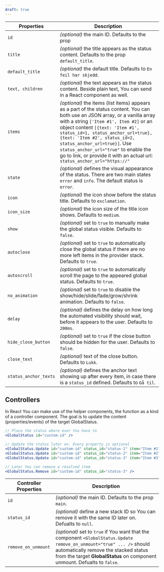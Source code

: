 ```yaml
---
draft: true
---
```


| Properties            | Description                                                                                                                                                                                                                                                                                                                                                                                                                             |
| --------------------- | --------------------------------------------------------------------------------------------------------------------------------------------------------------------------------------------------------------------------------------------------------------------------------------------------------------------------------------------------------------------------------------------------------------------------------------- |
| `id`                  | _(optional)_ the main ID. Defaults to the prop                                                                                                                                                                                                                                                                                                                                                                                          |
| `title`               | _(optional)_ the title appears as the status content. Defaults to the prop `default_title`.                                                                                                                                                                                                                                                                                                                                             |
| `default_title`       | _(optional)_ the default title. Defaults to `En feil har skjedd`.                                                                                                                                                                                                                                                                                                                                                                       |
| `text, children`      | _(optional)_ the text appears as the status content. Beside plain text, You can send in a React component as well.                                                                                                                                                                                                                                                                                                                      |
| `items`               | _(optional)_ the items (list items) appears as a part of the status content. You can both use an JSON array, or a vanilla array with a string `['Item #1', Item #2]` or an object content `[{text: 'Item #1', status_id=1, status_anchor_url=true}, {text: 'Item #2', status_id=2, status_anchor_url=true}]`. Use `status_anchor_url="true"` to enable the go to link, or provide it with an actual url: `status_anchor_url="https://"` |
| `state`               | _(optional)_ defines the visual appearance of the status. There are two main states `error` and `info`. The default status is `error`.                                                                                                                                                                                                                                                                                                  |
| `icon`                | _(optional)_ the icon show before the status title. Defaults to `exclamation`.                                                                                                                                                                                                                                                                                                                                                          |
| `icon_size`           | _(optional)_ the icon size of the title icon shows. Defaults to `medium`.                                                                                                                                                                                                                                                                                                                                                               |
| `show`                | _(optional)_ set to `true` to manually make the global status visible. Defaults to `false`.                                                                                                                                                                                                                                                                                                                                             |
| `autoclose`           | _(optional)_ set to `true` to automatically close the global status if there are no more left items in the provider stack. Defaults to `true`.                                                                                                                                                                                                                                                                                          |
| `autoscroll`          | _(optional)_ set to `true` to automatically scroll the page to the appeared global status. Defaults to `true`.                                                                                                                                                                                                                                                                                                                          |
| `no_animation`        | _(optional)_ set to `true` to disable the show/hide/slide/fade/grow/shrink animation. Defaults to `false`.                                                                                                                                                                                                                                                                                                                              |
| `delay`               | _(optional)_ defines the delay on how long the automated visibility should wait, before it appears to the user. Defaults to `200ms`.                                                                                                                                                                                                                                                                                                    |
| `hide_close_button`   | _(optional)_ set to `true` if the close button should be hidden for the user. Defaults to `false`.                                                                                                                                                                                                                                                                                                                                      |
| `close_text`          | _(optional)_ text of the close button. Defaults to `Lukk`.                                                                                                                                                                                                                                                                                                                                                                              |
| `status_anchor_texts` | _(optional)_ defines the anchor text showing up after every item, in case there is a `status_id` defined. Defaults to `Gå til`.                                                                                                                                                                                                                                                                                                         |

## Controllers

In React You can make use of the helper components, the function as a kind of a controller component.
The goal is to update the content (properties/events) of the target GlobalStatus.

```jsx
// Place the status where ever You have to
<GlobalStatus id="custom-id" />

// Update the status later on. Every property is optional
<GlobalStatus.Update id="custom-id" status_id="status-1" item="Item #1" text="New Text" />
<GlobalStatus.Update id="custom-id" status_id="status-2" item="Item #2" title="New Titel" />
<GlobalStatus.Update id="custom-id" status_id="status-3" item="Item #3" />

// Later You can remove a resolved item
<GlobalStatus.Remove id="custom-id" status_id="status-3" />
```

| Controller Properties | Description                                                                                                                                                                                                                                 |
| --------------------- | ------------------------------------------------------------------------------------------------------------------------------------------------------------------------------------------------------------------------------------------- |
| `id`                  | _(optional)_ the main ID. Defaults to the prop `main`.                                                                                                                                                                                      |
| `status_id`           | _(optional)_ define a new stack ID so You can remove it with the same ID later on. Defualts to `null`.                                                                                                                                      |
| `remove_on_unmount`   | _(optional)_ set to `true` if You want that the component `<GlobalStatus.Update remove_on_unmount="true" ... />` should automatically remove the stacked status from the target **GlobalStatus** on component unmount. Defualts to `false`. |

